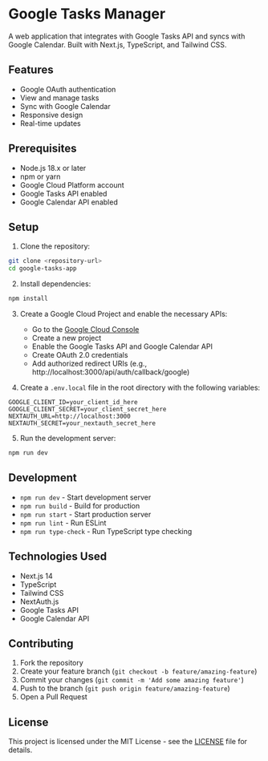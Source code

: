 # Google Tasks Manager

A web application that integrates with Google Tasks API and syncs with Google Calendar. Built with Next.js, TypeScript, and Tailwind CSS.

## Features

- Google OAuth authentication
- View and manage tasks
- Sync with Google Calendar
- Responsive design
- Real-time updates

## Prerequisites

- Node.js 18.x or later
- npm or yarn
- Google Cloud Platform account
- Google Tasks API enabled
- Google Calendar API enabled

## Setup

1. Clone the repository:
```bash
git clone <repository-url>
cd google-tasks-app
```

2. Install dependencies:
```bash
npm install
```

3. Create a Google Cloud Project and enable the necessary APIs:
   - Go to the [Google Cloud Console](https://console.cloud.google.com)
   - Create a new project
   - Enable the Google Tasks API and Google Calendar API
   - Create OAuth 2.0 credentials
   - Add authorized redirect URIs (e.g., http://localhost:3000/api/auth/callback/google)

4. Create a `.env.local` file in the root directory with the following variables:
```
GOOGLE_CLIENT_ID=your_client_id_here
GOOGLE_CLIENT_SECRET=your_client_secret_here
NEXTAUTH_URL=http://localhost:3000
NEXTAUTH_SECRET=your_nextauth_secret_here
```

5. Run the development server:
```bash
npm run dev
```

## Development

- `npm run dev` - Start development server
- `npm run build` - Build for production
- `npm run start` - Start production server
- `npm run lint` - Run ESLint
- `npm run type-check` - Run TypeScript type checking

## Technologies Used

- Next.js 14
- TypeScript
- Tailwind CSS
- NextAuth.js
- Google Tasks API
- Google Calendar API

## Contributing

1. Fork the repository
2. Create your feature branch (`git checkout -b feature/amazing-feature`)
3. Commit your changes (`git commit -m 'Add some amazing feature'`)
4. Push to the branch (`git push origin feature/amazing-feature`)
5. Open a Pull Request

## License

This project is licensed under the MIT License - see the [LICENSE](LICENSE) file for details.
